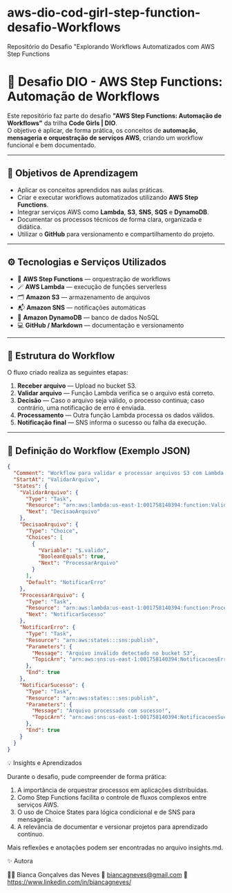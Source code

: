 # aws-dio-cod-girl-step-function-desafio-Workflows
Repositório do Desafio "Explorando Workflows Automatizados com AWS Step Functions
# 🚀 Desafio DIO - AWS Step Functions: Automação de Workflows

Este repositório faz parte do desafio **"AWS Step Functions: Automação de Workflows"** da trilha **Code Girls | DIO**.  
O objetivo é aplicar, de forma prática, os conceitos de **automação, mensageria e orquestração de serviços AWS**, criando um workflow funcional e bem documentado.

---

## 🧠 Objetivos de Aprendizagem

- Aplicar os conceitos aprendidos nas aulas práticas.  
- Criar e executar workflows automatizados utilizando **AWS Step Functions**.  
- Integrar serviços AWS como **Lambda**, **S3**, **SNS**, **SQS** e **DynamoDB**.  
- Documentar os processos técnicos de forma clara, organizada e didática.  
- Utilizar o **GitHub** para versionamento e compartilhamento do projeto.

---

## ⚙️ Tecnologias e Serviços Utilizados

- 🧩 **AWS Step Functions** — orquestração de workflows  
- 🪄 **AWS Lambda** — execução de funções serverless  
- 🗂️ **Amazon S3** — armazenamento de arquivos  
- 📬 **Amazon SNS** — notificações automáticas  
- 🧾 **Amazon DynamoDB** — banco de dados NoSQL  
- 💻 **GitHub / Markdown** — documentação e versionamento  

---

## 🧩 Estrutura do Workflow

O fluxo criado realiza as seguintes etapas:

1. **Receber arquivo** — Upload no bucket S3.  
2. **Validar arquivo** — Função Lambda verifica se o arquivo está correto.  
3. **Decisão** — Caso o arquivo seja válido, o processo continua; caso contrário, uma notificação de erro é enviada.  
4. **Processamento** — Outra função Lambda processa os dados válidos.  
5. **Notificação final** — SNS informa o sucesso ou falha da execução.

---

## 📄 Definição do Workflow (Exemplo JSON)

```json
{
  "Comment": "Workflow para validar e processar arquivos S3 com Lambda e SNS",
  "StartAt": "ValidarArquivo",
  "States": {
    "ValidarArquivo": {
      "Type": "Task",
      "Resource": "arn:aws:lambda:us-east-1:001758140394:function:ValidaArquivo",
      "Next": "DecisaoArquivo"
    },
    "DecisaoArquivo": {
      "Type": "Choice",
      "Choices": [
        {
          "Variable": "$.valido",
          "BooleanEquals": true,
          "Next": "ProcessarArquivo"
        }
      ],
      "Default": "NotificarErro"
    },
    "ProcessarArquivo": {
      "Type": "Task",
      "Resource": "arn:aws:lambda:us-east-1:001758140394:function:ProcessaArquivo",
      "Next": "NotificarSucesso"
    },
    "NotificarErro": {
      "Type": "Task",
      "Resource": "arn:aws:states:::sns:publish",
      "Parameters": {
        "Message": "Arquivo inválido detectado no bucket S3",
        "TopicArn": "arn:aws:sns:us-east-1:001758140394:NotificacoesErros"
      },
      "End": true
    },
    "NotificarSucesso": {
      "Type": "Task",
      "Resource": "arn:aws:states:::sns:publish",
      "Parameters": {
        "Message": "Arquivo processado com sucesso!",
        "TopicArn": "arn:aws:sns:us-east-1:001758140394:NotificacoesSucesso"
      },
      "End": true
    }
  }
}
```
💡 Insights e Aprendizados

Durante o desafio, pude compreender de forma prática:
1. A importância de orquestrar processos em aplicações distribuídas.
2. Como Step Functions facilita o controle de fluxos complexos entre serviços AWS.
3. O uso de Choice States para lógica condicional e de SNS para mensageria.
4. A relevância de documentar e versionar projetos para aprendizado contínuo.

Mais reflexões e anotações podem ser encontradas no arquivo insights.md.

✨ Autora

👩‍💻 Bianca Gonçalves das Neves
📧 biancagneves@gmail.com
💼 https://www.linkedin.com/in/biancagneves/
